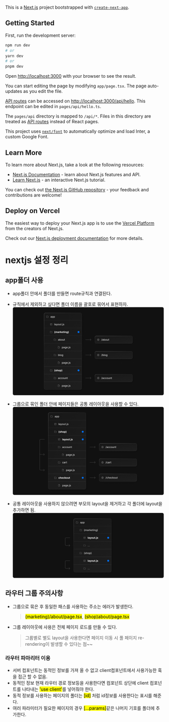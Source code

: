 This is a [Next.js](https://nextjs.org/) project bootstrapped with [`create-next-app`](https://github.com/vercel/next.js/tree/canary/packages/create-next-app).

## Getting Started

First, run the development server:

```bash
npm run dev
# or
yarn dev
# or
pnpm dev
```

Open [http://localhost:3000](http://localhost:3000) with your browser to see the result.

You can start editing the page by modifying `app/page.tsx`. The page auto-updates as you edit the file.

[API routes](https://nextjs.org/docs/api-routes/introduction) can be accessed on [http://localhost:3000/api/hello](http://localhost:3000/api/hello). This endpoint can be edited in `pages/api/hello.ts`.

The `pages/api` directory is mapped to `/api/*`. Files in this directory are treated as [API routes](https://nextjs.org/docs/api-routes/introduction) instead of React pages.

This project uses [`next/font`](https://nextjs.org/docs/basic-features/font-optimization) to automatically optimize and load Inter, a custom Google Font.

## Learn More

To learn more about Next.js, take a look at the following resources:

- [Next.js Documentation](https://nextjs.org/docs) - learn about Next.js features and API.
- [Learn Next.js](https://nextjs.org/learn) - an interactive Next.js tutorial.

You can check out [the Next.js GitHub repository](https://github.com/vercel/next.js/) - your feedback and contributions are welcome!

## Deploy on Vercel

The easiest way to deploy your Next.js app is to use the [Vercel Platform](https://vercel.com/new?utm_medium=default-template&filter=next.js&utm_source=create-next-app&utm_campaign=create-next-app-readme) from the creators of Next.js.

Check out our [Next.js deployment documentation](https://nextjs.org/docs/deployment) for more details.

# nextjs 설정 정리

## app폴더 사용

- app폴더 안에서 폴더를 만들면 route규칙과 연결된다.
- 규칙에서 제외하고 싶다면 폴더 이름을 괄호로 묶어서 표현하자.
  ![라우터그룹](./resources/route-group-organisation.webp)

- 그룹으로 묶인 폴더 안에 페이지들은 공통 레이아웃을 사용할 수 있다.
  ![라우터그룹 레이아웃](./resources/route-group-opt-in-layouts.webp)
- 공통 레이아웃을 사용하지 않으려면 부모의 layout을 제거하고 각 폴더에 layout을 추가하면 됨.
  ![라우터 그룹 멀티 레잉아웃](./resources/route-group-multiple-root-layouts.webp)

## 라우터 그룹 주의사항

- 그룹으로 묶은 후 동일한 패스를 사용하는 주소는 에러가 발생한다.
  > <mark>(marketing)/about/page.tsx</mark>, <mark>(shop)about/page.tsx</mark>
- 그룹 레이아웃에 사용은 전체 페이지 로드를 만들 수 있다.
  > 그룹별로 별도 layout을 사용한다면 페이지 이동 시 풀 페이지 re-rendering이 발생할 수 있다는 점~~

### 라우터 파마리터 이용

- 서버 컴포넌트는 동적인 정보를 가져 올 수 없고 client컴포넌트에서 사용가능한 훅을 접근 할 수 없음.
- 동적인 정보 현재 라우터 경로 정보등을 사용한다면 컴포넌트 상단에 client 컴포넌트를 나타내는 <mark>'use client'</mark>를 넣어줘야 한다.
- 동적 정보를 사용하는 페이지의 폴더는 <mark>[id]</mark> 처럼 id정보를 사용한다는 표시를 해준다.
- 여러 파라미터가 필요한 페이지의 경우 <mark>[...params]</mark>같은 나머지 기호를 폴더에 추가한다.
